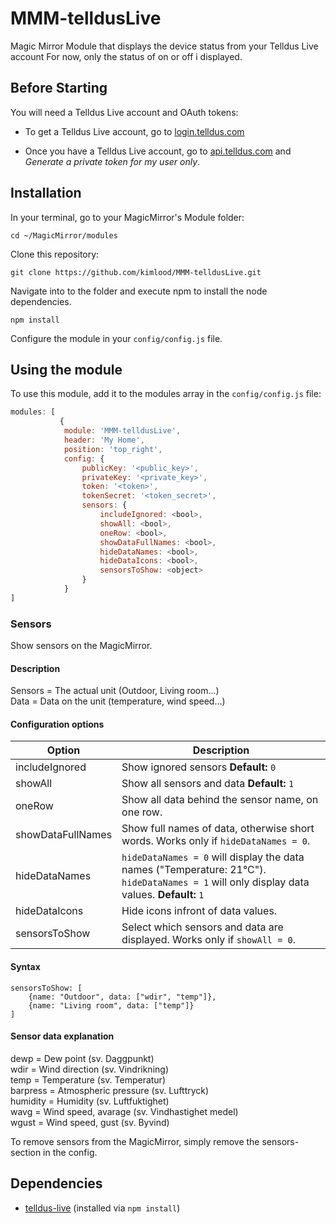 
# MMM-telldusLive
Magic Mirror Module that displays the device status from your Telldus Live account
For now, only the status of on or off i displayed. 

Before Starting
---------------
You will need a Telldus Live account and OAuth tokens:

- To get a Telldus Live account, go to [login.telldus.com](https://login.telldus.com)

- Once you have a Telldus Live account, go to [api.telldus.com](http://api.telldus.com/keys/index) and _Generate a private token for my user only_.


## Installation

In your terminal, go to your MagicMirror's Module folder:
````
cd ~/MagicMirror/modules
````

Clone this repository:
````
git clone https://github.com/kimlood/MMM-telldusLive.git
````

Navigate into to the folder and execute npm to install the node dependencies. 
````
npm install
````


Configure the module in your `config/config.js` file.

## Using the module

To use this module, add it to the modules array in the `config/config.js` file:
````javascript
modules: [
		   {
			module: 'MMM-telldusLive',
			header: 'My Home',
			position: 'top_right', 
			config: {
				publicKey: '<public_key>', 
				privateKey: '<private_key>', 
				token: '<token>', 
				tokenSecret: '<token_secret>',
				sensors: {
					includeIgnored: <bool>,
					showAll: <bool>,
					oneRow: <bool>,
					showDataFullNames: <bool>,
					hideDataNames: <bool>,
					hideDataIcons: <bool>,
					sensorsToShow: <object>
				} 
			}
]
````
### Sensors
Show sensors on the MagicMirror.

#### Description
Sensors = The actual unit (Outdoor, Living room...)  
Data = Data on the unit (temperature, wind speed...)

#### Configuration options
Option | Description
------------ | -------------
includeIgnored|Show ignored sensors  **Default:** `0`
showAll|Show all sensors and data  **Default:** `1`
oneRow|Show all data behind the sensor name, on one row.
showDataFullNames|Show full names of data, otherwise short words.  Works only if `hideDataNames = 0`.
hideDataNames|`hideDataNames = 0` will display the data names ("Temperature: 21°C").  `hideDataNames = 1` will only display data values.  **Default:** `1`
hideDataIcons|Hide icons infront of data values.
sensorsToShow|Select which sensors and data are displayed. Works only if `showAll = 0`.

#### Syntax  
````
sensorsToShow: [
	{name: "Outdoor", data: ["wdir", "temp"]}, 
	{name: "Living room", data: ["temp"]}
]
````

#### Sensor data explanation
dewp = Dew point (sv. Daggpunkt)  
wdir = Wind direction (sv. Vindrikning)  
temp = Temperature (sv. Temperatur)  
barpress = Atmospheric pressure (sv. Lufttryck)  
humidity = Humidity (sv. Luftfuktighet)  
wavg = Wind speed, avarage (sv. Vindhastighet medel)  
wgust = Wind speed, gust (sv. Byvind)  

To remove sensors from the MagicMirror, simply remove the sensors-section in the config.

## Dependencies
- [telldus-live](https://github.com/TheThingSystem/node-telldus-live) (installed via `npm install`)
